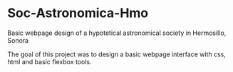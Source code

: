 # Soc-Astronomica-Hmo
Basic webpage design of a hypotetical astronomical society in Hermosillo, Sonora


The goal of this project was to design a basic webpage interface with css, html and basic flexbox tools.
